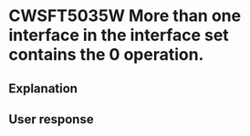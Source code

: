 # CWSFT5035W More than one interface in the interface set contains the 0 operation.

## Explanation

## User response
